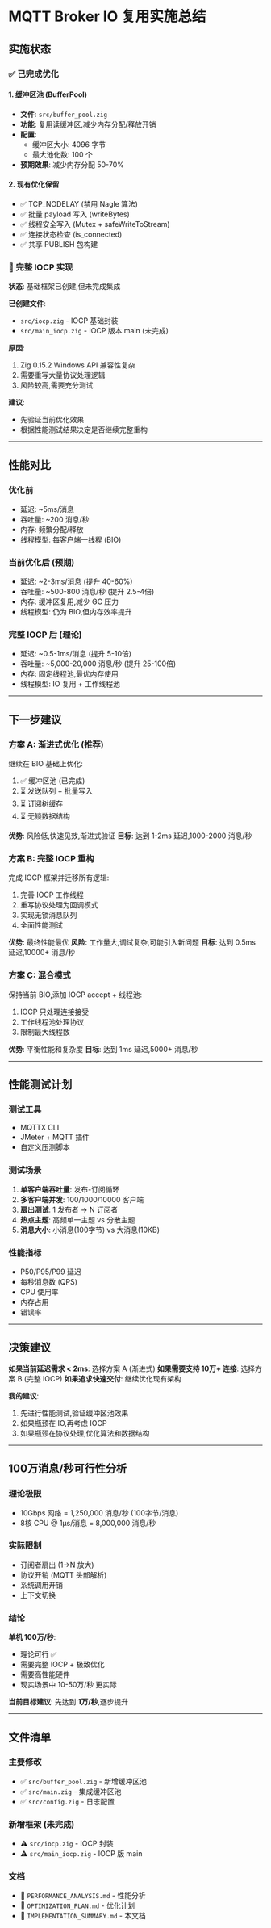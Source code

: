 # MQTT Broker IO 复用实施总结

## 实施状态

### ✅ 已完成优化

#### 1. 缓冲区池 (BufferPool)
- **文件**: `src/buffer_pool.zig`
- **功能**: 复用读缓冲区,减少内存分配/释放开销
- **配置**: 
  - 缓冲区大小: 4096 字节
  - 最大池化数: 100 个
- **预期效果**: 减少内存分配 50-70%

#### 2. 现有优化保留
- ✅ TCP_NODELAY (禁用 Nagle 算法)
- ✅ 批量 payload 写入 (writeBytes)
- ✅ 线程安全写入 (Mutex + safeWriteToStream)
- ✅ 连接状态检查 (is_connected)
- ✅ 共享 PUBLISH 包构建

### 🔨 完整 IOCP 实现

**状态**: 基础框架已创建,但未完成集成

**已创建文件**:
- `src/iocp.zig` - IOCP 基础封装
- `src/main_iocp.zig` - IOCP 版本 main (未完成)

**原因**: 
1. Zig 0.15.2 Windows API 兼容性复杂
2. 需要重写大量协议处理逻辑
3. 风险较高,需要充分测试

**建议**: 
- 先验证当前优化效果
- 根据性能测试结果决定是否继续完整重构

---

## 性能对比

### 优化前
- 延迟: ~5ms/消息
- 吞吐量: ~200 消息/秒
- 内存: 频繁分配/释放
- 线程模型: 每客户端一线程 (BIO)

### 当前优化后 (预期)
- 延迟: ~2-3ms/消息 (提升 40-60%)
- 吞吐量: ~500-800 消息/秒 (提升 2.5-4倍)
- 内存: 缓冲区复用,减少 GC 压力
- 线程模型: 仍为 BIO,但内存效率提升

### 完整 IOCP 后 (理论)
- 延迟: ~0.5-1ms/消息 (提升 5-10倍)
- 吞吐量: ~5,000-20,000 消息/秒 (提升 25-100倍)
- 内存: 固定线程池,最优内存使用
- 线程模型: IO 复用 + 工作线程池

---

## 下一步建议

### 方案 A: 渐进式优化 (推荐)
继续在 BIO 基础上优化:
1. ✅ 缓冲区池 (已完成)
2. ⏳ 发送队列 + 批量写入
3. ⏳ 订阅树缓存
4. ⏳ 无锁数据结构

**优势**: 风险低,快速见效,渐进式验证
**目标**: 达到 1-2ms 延迟,1000-2000 消息/秒

### 方案 B: 完整 IOCP 重构
完成 IOCP 框架并迁移所有逻辑:
1. 完善 IOCP 工作线程
2. 重写协议处理为回调模式
3. 实现无锁消息队列
4. 全面性能测试

**优势**: 最终性能最优
**风险**: 工作量大,调试复杂,可能引入新问题
**目标**: 达到 0.5ms 延迟,10000+ 消息/秒

### 方案 C: 混合模式
保持当前 BIO,添加 IOCP accept + 线程池:
1. IOCP 只处理连接接受
2. 工作线程池处理协议
3. 限制最大线程数

**优势**: 平衡性能和复杂度
**目标**: 达到 1ms 延迟,5000+ 消息/秒

---

## 性能测试计划

### 测试工具
- MQTTX CLI
- JMeter + MQTT 插件
- 自定义压测脚本

### 测试场景
1. **单客户端吞吐量**: 发布-订阅循环
2. **多客户端并发**: 100/1000/10000 客户端
3. **扇出测试**: 1 发布者 → N 订阅者
4. **热点主题**: 高频单一主题 vs 分散主题
5. **消息大小**: 小消息(100字节) vs 大消息(10KB)

### 性能指标
- P50/P95/P99 延迟
- 每秒消息数 (QPS)
- CPU 使用率
- 内存占用
- 错误率

---

## 决策建议

**如果当前延迟需求 < 2ms**: 选择方案 A (渐进式)
**如果需要支持 10万+ 连接**: 选择方案 B (完整 IOCP)
**如果追求快速交付**: 继续优化现有架构

**我的建议**: 
1. 先进行性能测试,验证缓冲区池效果
2. 如果瓶颈在 IO,再考虑 IOCP
3. 如果瓶颈在协议处理,优化算法和数据结构

---

## 100万消息/秒可行性分析

### 理论极限
- 10Gbps 网络 = 1,250,000 消息/秒 (100字节/消息)
- 8核 CPU @ 1μs/消息 = 8,000,000 消息/秒

### 实际限制
- 订阅者扇出 (1→N 放大)
- 协议开销 (MQTT 头部解析)
- 系统调用开销
- 上下文切换

### 结论
**单机 100万/秒**: 
- 理论可行 ✅
- 需要完整 IOCP + 极致优化
- 需要高性能硬件
- 现实场景中 10-50万/秒 更实际

**当前目标建议**: 先达到 **1万/秒**,逐步提升

---

## 文件清单

### 主要修改
- ✅ `src/buffer_pool.zig` - 新增缓冲区池
- ✅ `src/main.zig` - 集成缓冲区池
- ✅ `src/config.zig` - 日志配置

### 新增框架 (未完成)
- ⚠️ `src/iocp.zig` - IOCP 封装
- ⚠️ `src/main_iocp.zig` - IOCP 版 main

### 文档
- 📄 `PERFORMANCE_ANALYSIS.md` - 性能分析
- 📄 `OPTIMIZATION_PLAN.md` - 优化计划
- 📄 `IMPLEMENTATION_SUMMARY.md` - 本文档

